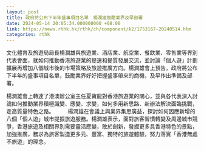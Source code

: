 ```yaml
---
layout: post
title: 政府將公布下半年盛事項目名單　楊潤雄鼓勵業界及早部署
date: 2024-05-14 20:05:34.000000000 +08:00
link: https://news.rthk.hk/rthk/ch/component/k2/1753167-20240514.htm
categories: rthk
---
```


文化體育及旅遊局局長楊潤雄與旅遊業、酒店業、航空業、餐飲業、零售業等界別代表會面，就如何推動香港旅遊業的提速和提質發展交流，並討論「個人遊」計劃擴展再增加八個城市後的市場策略及旅遊推廣方向。楊潤雄會上預告，政府將公布下半年的盛事項目名單，鼓勵業界好好把握盛事帶來的商機，及早作出準備及部署。

​楊潤雄會上轉達了港澳辦公室主任夏寶龍對香港旅遊業的關心，並與各代表深入討論如何推動業界積極識變、應變、求變，如何多用新思路、新辦法解決面臨挑戰，走高質量特色之路。
　　 
楊潤雄在會議上與業界集思廣益，探討如何因應新增的八個「個人遊」城市提振旅遊服務。楊潤雄表示，面對旅客習慣轉變及周邊城市競爭，香港旅遊及相關界別需要靈活應變，敢於創新，發掘更多具香港特色的景點，加強推廣，務求為旅客製造更多元、豐富、獨特的旅遊體驗，努力落實「香港無處不旅遊」的理念。
